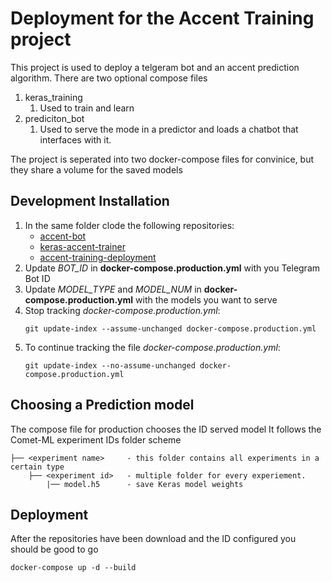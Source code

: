 # Deployment for the Accent Training project

This project is used to deploy a telgeram bot and an accent prediction algorithm.
There are two optional compose files

1. keras_training
   1. Used to train and learn
2. prediciton_bot
   1. Used to serve the mode in a predictor and loads a chatbot that interfaces with it.

The project is seperated into two docker-compose files for convinice, but they share a volume for the saved models


## Development Installation
1. In the same folder clode the following repositories:
   - [accent-bot](https://github.com/guyeshet/accent-bot.git)
   - [keras-accent-trainer](https://github.com/guyeshet/keras-accent-trainer.git)
   - [accent-training-deployment](https://github.com/guyeshet/accent-training-deployment.git)
2. Update *BOT_ID* in **docker-compose.production.yml** with you Telegram Bot ID
3. Update *MODEL_TYPE* and *MODEL_NUM* in **docker-compose.production.yml** with the models you want to serve
4. Stop tracking *docker-compose.production.yml*:
    ```
    git update-index --assume-unchanged docker-compose.production.yml
    ```
5. To continue tracking the file *docker-compose.production.yml*:
    ```
    git update-index --no-assume-unchanged docker-compose.production.yml
    ```

## Choosing a Prediction model
The compose file for production chooses the ID served model
It follows the Comet-ML experiment IDs folder scheme
```
├── <experiment name>     - this folder contains all experiments in a certain type
    ├── <experiment id>   - multiple folder for every experiement.
        |── model.h5      - save Keras model weights
```

## Deployment
After the repositories have been download and the ID configured you should be good to go
```
docker-compose up -d --build
```